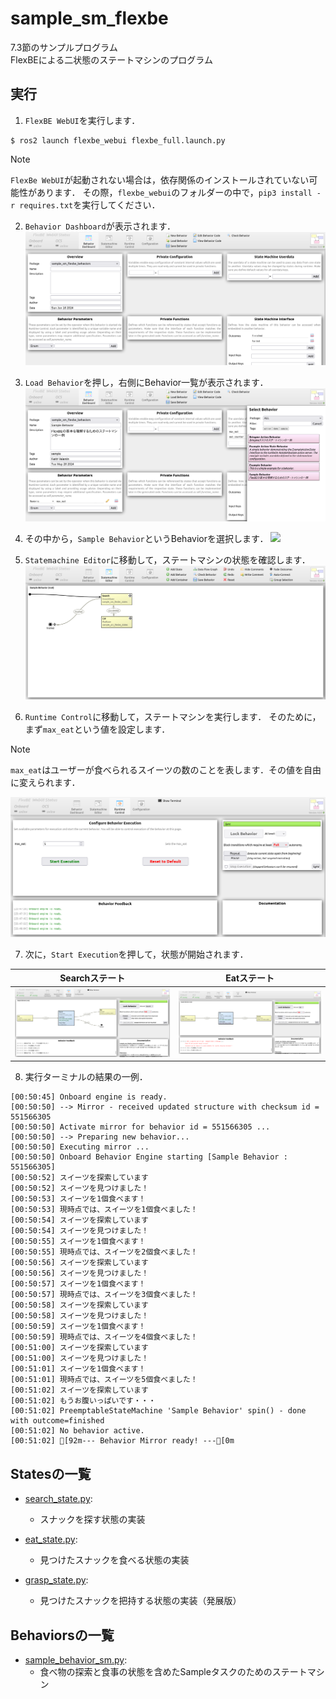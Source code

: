 # sample_sm_flexbe

7.3節のサンプルプログラム  
FlexBEによる二状態のステートマシンのプログラム


## 実行

1. `FlexBE WebUI`を実行します．
  ```console
  $ ros2 launch flexbe_webui flexbe_full.launch.py
  ```

> [!NOTE]
> `FlexBe WebUI`が起動されない場合は，依存関係のインストールされていない可能性があります．
その際，`flexbe_webui`のフォルダーの中で，`pip3 install -r requires.txt`を実行してください．

2. `Behavior Dashboard`が表示されます．
![](../docs/sample_sm_flexbe/01_behavior_dashboard.png)

3. `Load Behavior`を押し，右側にBehavior一覧が表示されます．
![](../docs/sample_sm_flexbe/02_load_behavior.png)

4. その中から，`Sample Behavior`というBehaviorを選択します．
![](../docs/sample_sm_flexbe/03_loaded_behavior.png)

5. `Statemachine Editor`に移動して，ステートマシンの状態を確認します．
![](../docs/sample_sm_flexbe/04_statemachine_editor.png)

6. `Runtime Control`に移動して，ステートマシンを実行します．
そのために，まず`max_eat`という値を設定します．

> [!NOTE]
> `max_eat`はユーザーが食べられるスイーツの数のことを表します．その値を自由に変えられます．

![](../docs/sample_sm_flexbe/05_runtime_control.png)

7. 次に，`Start Execution`を押して，状態が開始されます．

| Searchステート | Eatステート |
| --- | --- |
| ![](../docs/sample_sm_flexbe/06_search.png) | ![](../docs/sample_sm_flexbe/07_eat.png) |

8. 実行ターミナルの結果の一例．
  ```console
  [00:50:45] Onboard engine is ready.
  [00:50:50] --> Mirror - received updated structure with checksum id = 551566305
  [00:50:50] Activate mirror for behavior id = 551566305 ...
  [00:50:50] --> Preparing new behavior...
  [00:50:50] Executing mirror ...
  [00:50:50] Onboard Behavior Engine starting [Sample Behavior : 551566305]
  [00:50:52] スイーツを探索しています
  [00:50:52] スイーツを見つけました！
  [00:50:53] スイーツを1個食べます！
  [00:50:53] 現時点では、スイーツを1個食べました！
  [00:50:54] スイーツを探索しています
  [00:50:54] スイーツを見つけました！
  [00:50:55] スイーツを1個食べます！
  [00:50:55] 現時点では、スイーツを2個食べました！
  [00:50:56] スイーツを探索しています
  [00:50:56] スイーツを見つけました！
  [00:50:57] スイーツを1個食べます！
  [00:50:57] 現時点では、スイーツを3個食べました！
  [00:50:58] スイーツを探索しています
  [00:50:58] スイーツを見つけました！
  [00:50:59] スイーツを1個食べます！
  [00:50:59] 現時点では、スイーツを4個食べました！
  [00:51:00] スイーツを探索しています
  [00:51:00] スイーツを見つけました！
  [00:51:01] スイーツを1個食べます！
  [00:51:01] 現時点では、スイーツを5個食べました！
  [00:51:02] スイーツを探索しています
  [00:51:02] もうお腹いっぱいです・・・
  [00:51:02] PreemptableStateMachine 'Sample Behavior' spin() - done with outcome=finished
  [00:51:02] No behavior active.
  [00:51:02] [92m--- Behavior Mirror ready! ---[0m
  ```


## Statesの一覧

* [search_state.py](sample_sm_flexbe_states/sample_sm_flexbe_states/search_state.py):
  * スナックを探す状態の実装

* [eat_state.py](sample_sm_flexbe_states/sample_sm_flexbe_states/eat_state.py):
  * 見つけたスナックを食べる状態の実装

* [grasp_state.py](sample_sm_flexbe_states/sample_sm_flexbe_states/grasp_state.py):
  * 見つけたスナックを把持する状態の実装（発展版）


## Behaviorsの一覧

* [sample_behavior_sm.py](sample_sm_flexbe_behaviors/sample_sm_flexbe_behaviors/sample_behavior_sm.py):
  * 食べ物の探索と食事の状態を含めたSampleタスクのためのステートマシン
